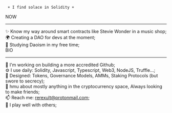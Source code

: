      ☀️ I find solace in Solidity ☀️
NOW<br><hr>
✨ Know my way around smart contracts like Stevie Wonder in a music shop;<br>
🌍 Creating a DAO for devs at the moment;<br>
🌱 Studying Daoism in my free time;<br>
BIO<br><hr>
🏢 I'm working on building a more accredited Github;<br>
⚙️ I use daily: Solidity, Javascript, Typescript, Web3, NodeJS, Truffle...;<br>
💅 Designed: Tokens, Governance Models, AMMs, Staking Protocols (but swore to secrecy);<br>
💬 hmu about mostly anything in the cryptocurrency space, Always looking to make friends;<br>
📫 Reach me: rerexult@protonmail.com;<br>
🍑 I play well with others;<br>
